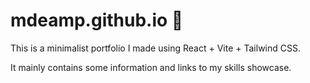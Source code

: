 # mdeamp.github.io 🚀

This is a minimalist portfolio I made using React + Vite + Tailwind CSS.

It mainly contains some information and links to my skills showcase.
